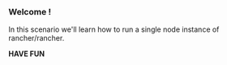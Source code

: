 
<br>

### Welcome !

In this scenario we'll learn how to run a single node instance of rancher/rancher.

**HAVE FUN**
